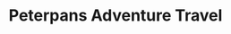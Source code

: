 ---
title: "Peterpans Adventure Travel"
url: /cairns/peterpans-adventure-travel/
shop: travel agency
---
